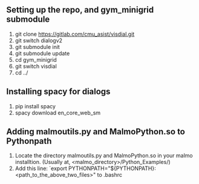 ## Setting up the repo, and gym_minigrid submodule
1. git clone https://gitlab.com/cmu_asist/visdial.git
2. git switch dialogv2
2. git submodule init
3. git submodule update
4. cd gym_minigrid
5. git switch visdial
6. cd ../

## Installing spacy for dialogs
1. pip install spacy
2. spacy download en_core_web_sm

## Adding malmoutils.py and MalmoPython.so to Pythonpath
1. Locate the directory malmoutils.py and MalmoPython.so in your malmo installtion. (Usually at, <malmo_directory>/Python_Examples/)
2. Add this line: `export PYTHONPATH="${PYTHONPATH}:<path_to_the_above_two_files>" to .bashrc



